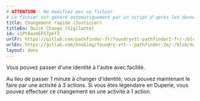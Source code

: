 ```yaml
---
# ATTENTION : Ne modifiez pas ce fichier
# Ce fichier est généré automatiquement par un script d'après les données du module Foundry VTT officiel et de sa traduction
title: Changement rapide (Justicier)
titleEn: Quick Change (Vigilante)
id: v1PtAazmEFhTp6fZ
urlFr: https://gitlab.com/pathfinder-fr/foundryvtt-pathfinder2-fr/-/blob/master/data/feats/v1PtAazmEFhTp6fZ.htm
urlEn: https://gitlab.com/hooking/foundry-vtt---pathfinder-2e/-/blob/master/packs/data/feats.db/quick-change-vigilante.json
layout: dons
---
```

Vous pouvez passer d'une identité à l'autre avec facilité.

Au lieu de passer 1 minute à changer d'identité, vous pouvez maintenant le faire par une activité à 3 actions. Si vous êtes légendaire en Duperie, vous pouvez effectuer ce changement en une activité à 1 action.
